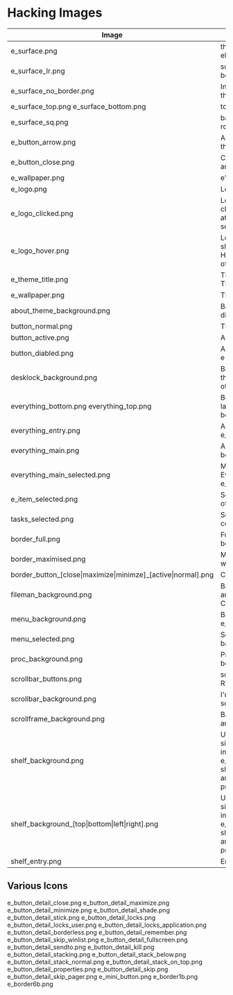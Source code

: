 Hacking Images
==============
| Image | Description | Optional |
| --- | ----------- | --- |
| e_surface.png | the back ground for everything else |
| e_surface_lr.png | surface without the top and bottom |
| e_surface_no_border.png | Inside of the surface without the border |
| e_surface_top.png e_surface_bottom.png | top and bottom of frames |
| e_surface_sq.png | background surface no rounded corners |
| e_button_arrow.png | Arrows for everything other then scrollbar |
| e_button_close.png | Close button for notifications and everything. |
| e_wallpaper.png | e's wallpaper |
| e_logo.png | Logo used in start on shelf |
| e_logo_clicked.png | Logo used when shelf button is clicked, HAVE_CLICKED_LOGO at the top of start.edc must be set to 1 |
| e_logo_hover.png | Logo used when mouse over shelf button, HAVE_HOVER_LOGO at the top of start.edc must be set to 1 |
| e_theme_title.png | Theme Logo, shown in About Theme and on welcome screen. |
| e_wallpaper.png | The wallpaper |
| about_theme_background.png | Background for about theme dialog. |
| button_normal.png | The Normal button image |
| button_active.png | A button when pressed |
| button_diabled.png | A disabled button - not used by e theme |
| desklock_background.png | Background for the lock screen, this must not have alpha otherwise it will leak info |
| everything_bottom.png everything_top.png | Bottom parts of everything launcher window (can generally be e_surface_bottom) |
| everything_entry.png | Area behind search text, can be e_surface_lr |
| everything_main.png | Area behind main section, can be e_suace_lr |
| everything_main_selected.png | Main selected area in Everything can be e_item_selected |
| e_item_selected.png | Selected items (with exeption of ones below) |
| tasks_selected.png | Selected item in tasks, can be a copy of e_item_selected |
| border_full.png | Full Border contents drawn behind window |
| border_maximised.png | Maximised borders look better without the left and right line.  |
| border_button_[close\|maximize\|minimze]_[active\|normal].png | Close / Min / Max buttons. |
| fileman_background.png | Background of left bar and main area scrollframe backgrounds. Can be scrollframe_background |
| menu_background.png | Background of menu will be e_surface.png if not present | ✓
| menu_selected.png | Selected item in menu, Falls back to e_item_selected | ✓
| proc_background.png | Proc Background in border, Can be a copy of e_item_selected |
| scrollbar_buttons.png | scrollbar buttons (Up Down Left Right) |
| scrollbar_background.png | I'm using the same as the scrollframe background |
| scrollframe_background.png | Background of most scroll areas |
| shelf_background.png | Use this image if you want one single image for all shelf instances, if not present then e_surface.png will be used. If shelf_[top\|bottom\|left\|right].png are present they will be prefered | ✓
| shelf_background_[top\|bottom\|left\|right].png | Use this image if you want one single image for all shelf instances, if not present then e_surface.png will be used. If shelf_[top\|bottom\|left\|right].png are present they will be prefered | ✓
| shelf_entry.png | Entry area of the shelf | ✓


Various Icons
-------------
e_button_detail_close.png
e_button_detail_maximize.png
e_button_detail_minimize.png
e_button_detail_shade.png
e_button_detail_stick.png
e_button_detail_locks.png
e_button_detail_locks_user.png
e_button_detail_locks_application.png
e_button_detail_borderless.png
e_button_detail_remember.png
e_button_detail_skip_winlist.png
e_button_detail_fullscreen.png
e_button_detail_sendto.png
e_button_detail_kill.png
e_button_detail_stacking.png
e_button_detail_stack_below.png
e_button_detail_stack_normal.png
e_button_detail_stack_on_top.png
e_button_detail_properties.png
e_button_detail_skip.png
e_button_detail_skip_pager.png
e_mini_button.png
e_border1b.png
e_border6b.png
